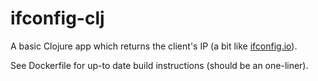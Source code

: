 # ifconfig-clj

A basic Clojure app which returns the client's IP (a bit like [ifconfig.io](http://ifconfig.io/)).

See Dockerfile for up-to date build instructions (should be an one-liner).

